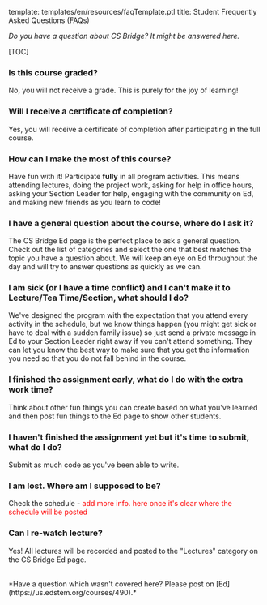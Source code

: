 template: templates/en/resources/faqTemplate.ptl
title: Student Frequently Asked Questions (FAQs) 

*Do you have a question about CS Bridge? It might be answered here.*

<!-- Table of Contents -->
[TOC]



### Is this course graded?

No, you will not receive a grade. This is purely for the joy of learning! 

### Will I receive a certificate of completion?
                            
Yes, you will receive a certificate of completion after participating in the full course.  

### How can I make the most of this course? 

Have fun with it! Participate **fully** in all program activities. This means attending lectures, doing the project work, asking for help in office hours, asking your Section Leader for help, engaging with the community on Ed, and making new friends as you learn to code!

### I have a general question about the course, where do I ask it?

The CS Bridge Ed page is the perfect place to ask a general question. Check out the list of categories and select the one that best matches the topic you have a question about. We will keep an eye on Ed throughout the day and will try to answer questions as quickly as we can.

### I am sick (or I have a time conflict) and I can't make it to Lecture/Tea Time/Section, what should I do? 

We've designed the program with the expectation that you attend every activity in the schedule, but we know things happen (you might get sick or have to deal with a sudden family issue) so just send a private message in Ed to your Section Leader right away if you can't attend something. They can let you know the best way to make sure that you get the information you need so that you do not fall behind in the course.   

### I finished the assignment early, what do I do with the extra work time? 

Think about other fun things you can create based on what you've learned and then post fun things to the Ed page to show other students.

### I haven't finished the assignment yet but it's time to submit, what do I do? 

Submit as much code as you've been able to write. 

### I am lost. Where am I supposed to be?  

Check the schedule - <span style="color:red;">add more info. here once it's clear where the schedule will be posted</span> 

### Can I re-watch lecture? 

Yes! All lectures will be recorded and posted to the "Lectures" category on the CS Bridge Ed page.

 

<br/>
*Have a question which wasn't covered here? Please post on [Ed](https://us.edstem.org/courses/490).*
